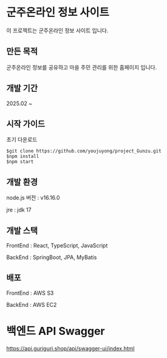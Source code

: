# 군주온라인 정보 사이트

이 프로젝트는 군주온라인 정보 사이트 입니다.

## 만든 목적

군주온라인 정보를 공유하고 마을 주민 관리를 위한 홈페이지 입니다.

## 개발 기간

2025.02 ~

## 시작 가이드 

초기 다운로드

    $git clone https://github.com/youjuyong/project_Gunzu.git
    $npm install
    $npm start

## 개발 환경
node.js 버전 : v16.16.0

jre : jdk 17

## 개발 스택
FrontEnd : React, TypeScript, JavaScript

BackEnd : SpringBoot, JPA, MyBatis

## 배포
FrontEnd : AWS S3

BackEnd : AWS EC2

# 백엔드 API Swagger
https://api.guriguri.shop/api/swagger-ui/index.html
